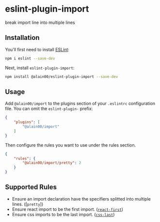 # eslint-plugin-import

break import line into multiple lines

## Installation

You'll first need to install [ESLint](https://eslint.org/):

```sh
npm i eslint --save-dev
```

Next, install `eslint-plugin-import`:

```sh
npm install @alain00/eslint-plugin-import --save-dev
```

## Usage

Add `@alain00/import` to the plugins section of your `.eslintrc` configuration file. You can omit the `eslint-plugin-` prefix:

```json
{
    "plugins": [
        "@alain00/import"
    ]
}
```


Then configure the rules you want to use under the rules section.

```json
{
    "rules": {
        "@alain00/import/pretty": 2
    }
}
```

## Supported Rules

* Ensure an import declaration have the specifiers splitted into multiple lines. ([`pretty`])
* Ensure react import to be the first import. ([`react-first`])
* Ensure css imports to be the last import. ([`css-last`])

[`imports-length`]: ./docs/rules/pretty.md
[`react-first`]: ./docs/rules/react-first.md
[`css-last`]: ./docs/rules/css-last.md
